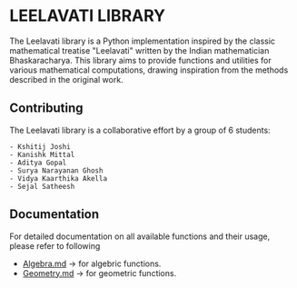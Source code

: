# LEELAVATI LIBRARY

The Leelavati library is a Python implementation inspired by the classic mathematical treatise "Leelavati" written by 
the Indian mathematician Bhaskaracharya. This library aims to provide functions and utilities for various mathematical 
computations, drawing inspiration from the methods described in the original work.

## Contributing
   The Leelavati library is a collaborative effort by a group of 6 students:
   
    - Kshitij Joshi
    - Kanishk Mittal
    - Aditya Gopal
    - Surya Narayanan Ghosh
    - Vidya Kaarthika Akella
    - Sejal Satheesh

## Documentation
   For detailed documentation on all available functions and their usage, please refer to following
   - [Algebra.md](https://github.com/Kanishk-mittal/Project-Leelavati/blob/main/lilavati/Algebra/Algebra.md) -> for algebric functions.
   - [Geometry.md](https://github.com/Kanishk-mittal/Project-Leelavati/blob/main/lilavati/Geometry/Geometry.md) -> for geometric functions.
